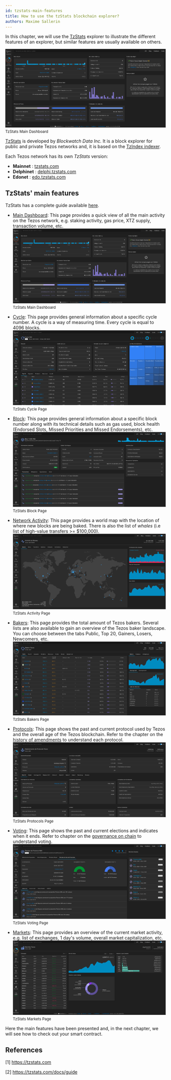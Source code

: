 ```yaml
---
id: tzstats-main-features
title: How to use the tzStats blockchain explorer?
authors: Maxime Sallerin
---
```


In this chapter, we will use the [TzStats](https://tzstats.com/) explorer to illustrate the different features of an explorer, but similar features are usually available on others.

![](../../static/img/explorer/tzStats_first_page.png)
<small className="figure">TzStats Main Dashboard</small>

[TzStats](https://tzstats.com/) is developed by _Blockwatch Data Inc._ It is a block explorer for public and private Tezos networks and, it is based on the [TzIndex indexer](https://github.com/blockwatch-cc/tzindex).

Each Tezos network has its own _TzStats_ version:

- **Mainnet** : [tzstats.com](https://tzstats.com)
- **Delphinet** : [delphi.tzstats.com](https://delphi.tzstats.com)
- **Edonet** : [edo.tzstats.com](https://edo.tzstats.com)

## TzStats' main features

TzStats has a complete guide available [here](https://tzstats.com/docs/guide).

- [Main Dashboard](https://tzstats.com/): This page provides a quick view of all the main activity on the Tezos network, e.g. staking activity, gas price, XTZ supply, transaction volume, etc.
  ![](../../static/img/explorer/tzStats_first_page.png)
  <small className="figure">TzStats Main Dashboard</small>

- [Cycle](https://tzstats.com/cycle/350): This page provides general information about a specific cycle number. A cycle is a way of measuring time. Every cycle is equal to 4096 blocks.
  ![](../../static/img/explorer/tzStats_cycle.png)
  <small className="figure">TzStats Cycle Page</small>
- [Block](https://tzstats.com/1435766): This page provides general information about a specific block number along with its technical details such as gas used, block health (Endorsed Slots, Missed Priorities and Missed Endorsements), etc.
  ![](../../static/img/explorer/tzStats_block.png)
  <small className="figure">TzStats Block Page</small>
- [Network Activity](https://tzstats.com/activity): This page provides a world map with the location of where new blocks are being baked. There is also the list of _whales_ (i.e list of high-value transfers >= $100,000).
  ![](../../static/img/explorer/tzStats_activity.png)
  <small className="figure">TzStats Activity Page</small>

- [Bakers](https://tzstats.com/bakers): This page provides the total amount of Tezos bakers. Several lists are also available to gain an overview of the Tezos baker landscape. You can choose between the tabs Public, Top 20, Gainers, Losers, Newcomers, etc.
  ![](../../static/img/explorer/tzStats_bakers.png)
  <small className="figure">TzStats Bakers Page</small>
- [Protocols](https://tzstats.com/protocols): This page shows the past and current protocol used by Tezos and the overall age of the Tezos blockchain. Refer to the chapter on the [history of amendments](/tezos-basics/history-of-amendements) to understand each protocol.
  ![](../../static/img/explorer/tzStats_protocols.png)
  <small className="figure">TzStats Protocols Page</small>

- [Voting](https://tzstats.com/election/head): This page shows the past and current elections and indicates when it ends. Refer to chapter on the [governance on chain](/tezos-basics/governance-on-chain) to understand voting.
  ![](../../static/img/explorer/tzStats_voting.png)
  <small className="figure">TzStats Voting Page</small>
- [Markets](https://tzstats.com/markets): This page provides an overview of the current market activity, e.g. list of exchanges, 1 day's volume, overall market capitalization, etc.
  ![](../../static/img/explorer/tzStats_markets.png)
  <small className="figure">TzStats Markets Page</small>

Here the main features have been presented and, in the next chapter, we will see how to check out your smart contract.

## References

[1] https://tzstats.com

[2] https://tzstats.com/docs/guide
